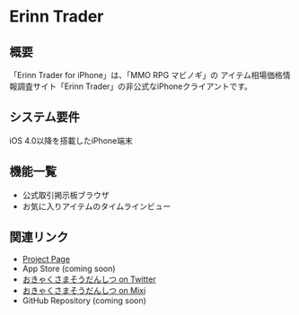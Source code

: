 Erinn Trader
============

## 概要

「Erinn Trader for iPhone」は、「MMO RPG マビノギ」の
アイテム相場価格情報調査サイト「Erinn Trader」の非公式なiPhoneクライアントです。

## システム要件

iOS 4.0以降を搭載したiPhone端末

## 機能一覧

- 公式取引掲示板ブラウザ
- お気に入りアイテムのタイムラインビュー

## 関連リンク

- [Project Page](http://blog.yabasoft.biz/projects/erinn_trader)
- App Store (coming soon)
- [おきゃくさまそうだんしつ on Twitter](http://twitter.com/#!/cohakims_work)
- [おきゃくさまそうだんしつ on Mixi](http://mixi.jp/view_community.pl?id=5652918)
- GitHub Repository (coming soon)


